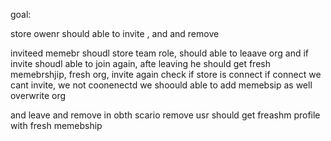 goal:

store owenr should able to invite , and and remove

inviteed memebr shoudl store team role, should able to leaave org and if invite shoudl able to join again, afte leaving he should get fresh memebrshjip, fresh org, invite again check if store is connect if connect we cant invite, we not coonenectd we shoould able to add memebsip as well overwrite org

and leave and remove in obth scario remove usr should get freashm profile with fresh memebship
